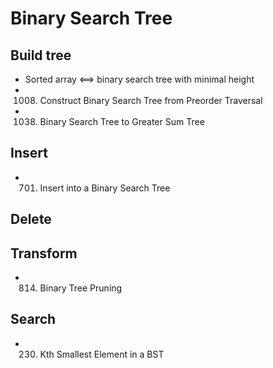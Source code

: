 # Binary Search Tree




## Build tree
- Sorted array <==> binary search tree with minimal height
- 1008. Construct Binary Search Tree from Preorder Traversal
- 1038. Binary Search Tree to Greater Sum Tree

## Insert
- 701. Insert into a Binary Search Tree

## Delete


## Transform
- 814. Binary Tree Pruning


## Search
- 230. Kth Smallest Element in a BST